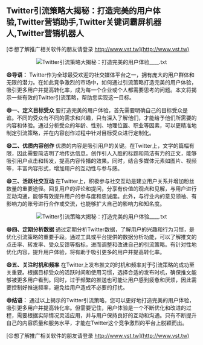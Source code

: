 ## **Twitter引流策略大揭秘：打造完美的用户体验,Twitter营销助手,Twitter关键词霸屏机器人,Twitter营销机器人**

[😍想了解推广相关软件的朋友请登录 http://www.vst.tw](http://www.vst.tw)

 <center><img src="https://vst.tw/MP4/tuiguang/png/4.png" alt="Twitter引流策略大揭秘：打造完美的用户体验____.txt"></center>

**😄导语：**
Twitter作为全球最受欢迎的社交媒体平台之一，拥有庞大的用户群体和无限的潜力。在如此竞争激烈的市场中，如何通过引流策略打造完美的用户体验，吸引更多用户并提高转化率，成为每一个企业或个人都需要思考的问题。本文将揭示一些有效的Twitter引流策略，帮助您实现这一目标。

**😄一、定义目标受众**
要打造完美的用户体验，首先需要明确自己的目标受众是谁。不同的受众有不同的需求和兴趣，只有深入了解他们，才能给予他们所需要的内容和体验。通过分析受众的年龄、性别、地理位置、职业等因素，可以更精准地制定引流策略，并在内容创作过程中针对目标受众进行定制化。

**😄二、优质内容创作**
优质的内容是吸引用户的关键。在Twitter上，文字的篇幅有限，因此需要简洁明了地传达信息。创作引人入胜的标题和简洁有力的正文，能够吸引用户点击和转发，提高内容传播的效果。同时，结合多媒体元素如图片、视频等，丰富内容形式，增加用户的互动性与参与感。

**😄三、活跃社交互动**
在Twitter上，积极参与社交互动是建立用户关系并增加粉丝数量的重要途径。回复用户的评论和提问，分享有价值的观点和见解，与用户进行互动沟通，能够有效提升用户的参与度和忠诚度。此外，与行业内的意见领袖、有影响力的账号进行合作或交流，也能够扩大自己的影响力和知名度。

 <center><img src="https://vst.tw/MP4/tuiguang/png/7.png" alt="Twitter引流策略大揭秘：打造完美的用户体验____.txt"></center>

**😄四、定期分析数据**
通过定期分析Twitter数据，了解用户的兴趣和行为习惯，是优化引流策略的重要手段。通过工具或平台提供的数据分析功能，可以了解推文的点击率、转发率、受众反馈等指标，进而调整和改进自己的引流策略。有针对性地优化内容，提升用户体验，将有助于吸引更多的用户并提高转化率。

**😄五、关注时机和频率**
在Twitter上发布推文的时机和频率对于引流策略的成功至关重要。根据目标受众的活跃时间和使用习惯，选择合适的发布时机，确保推文能够被更多用户看到。同时，过于频繁的推送也可能让用户感到疲惫和厌烦，因此需要控制好推送频率，避免给用户造成不必要的打扰。

**😄结语：**
通过以上揭示的Twitter引流策略，您可以更好地打造完美的用户体验，吸引更多用户并提高转化率。但需要记住，用户体验是一个不断优化和改进的过程，需要根据实际情况灵活应用，并与用户保持良好的互动和沟通。只有不断提升自己的内容质量和服务水平，才能在Twitter这个竞争激烈的平台上脱颖而出。

[😍想了解推广相关软件的朋友请登录 http://www.vst.tw](http://www.vst.tw)



